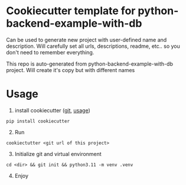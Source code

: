 # Cookiecutter template for python-backend-example-with-db

Can be used to generate new project with user-defined name and description.
Will carefully set all urls, descriptions, readme, etc..
so you don't need to remember everything.

This repo is auto-generated from python-backend-example-with-db project.
Will create it's copy but with different names

# Usage

1. install cookiecutter ([git](https://github.com/cookiecutter/cookiecutter),
[usage](https://cookiecutter.readthedocs.io/en/stable/usage.html))
```
pip install cookiecutter
```
2. Run
```
cookiectutter <git url of this project>
```
3. Initialize git and virtual environment
```
cd <dir> && git init && python3.11 -m venv .venv
```
4. Enjoy
